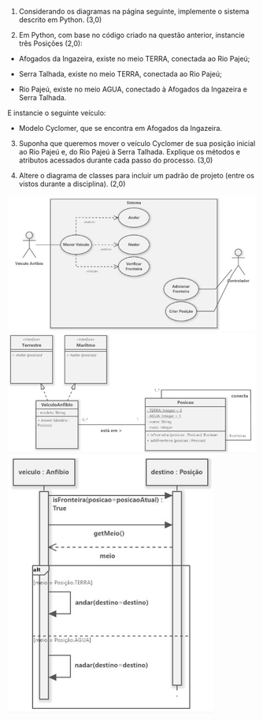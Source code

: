 
1. Considerando os diagramas na página seguinte, implemente o sistema descrito em Python. (3,0)

2. Em Python, com base no código criado na questão anterior, instancie três Posições (2,0): 

- Afogados da Ingazeira, existe no meio TERRA, conectada ao Rio Pajeú;

- Serra Talhada, existe no meio TERRA, conectada ao Rio Pajeú;

- Rio Pajeú, existe no meio AGUA, conectado à Afogados da Ingazeira e Serra Talhada.

E instancie o seguinte veículo:

- Modelo Cyclomer, que se encontra em Afogados da Ingazeira.

3. Suponha que queremos mover o veículo Cyclomer de sua posição inicial ao Rio Pajeú e, do Rio Pajeú à Serra Talhada. Explique os métodos e atributos acessados durante cada passo do processo. (3,0)

4. Altere o diagrama de classes para incluir um padrão de projeto (entre os vistos durante a disciplina). (2,0)


<img src="casoUso.JPG">

<img src="casoClasse.JPG">

<img src="casoSequencia.JPG">
